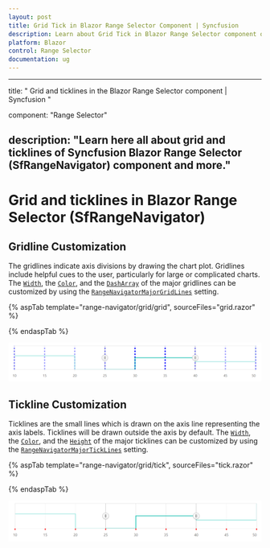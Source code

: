 ```yaml
---
layout: post
title: Grid Tick in Blazor Range Selector Component | Syncfusion 
description: Learn about Grid Tick in Blazor Range Selector component of Syncfusion, and more details.
platform: Blazor
control: Range Selector
documentation: ug
---
```


---
title: " Grid and ticklines in the Blazor Range Selector component | Syncfusion "

component: "Range Selector"

description: "Learn here all about grid and ticklines of Syncfusion Blazor Range Selector (SfRangeNavigator) component and more."
---

# Grid and ticklines in Blazor Range Selector (SfRangeNavigator)

## Gridline Customization

The gridlines indicate axis divisions by drawing the chart plot. Gridlines include helpful cues to the user, particularly for large or complicated charts. The [`Width`](https://help.syncfusion.com/cr/blazor/Syncfusion.Blazor.Charts.ChartCommonMajorGridLines.html#Syncfusion_Blazor_Charts_ChartCommonMajorGridLines_Width), the [`Color`](https://help.syncfusion.com/cr/blazor/Syncfusion.Blazor.Charts.ChartCommonMajorGridLines.html#Syncfusion_Blazor_Charts_ChartCommonMajorGridLines_Color), and the [`DashArray`](https://help.syncfusion.com/cr/blazor/Syncfusion.Blazor.Charts.ChartCommonMajorGridLines.html#Syncfusion_Blazor_Charts_ChartCommonMajorGridLines_DashArray) of the major gridlines can be customized by using the [`RangeNavigatorMajorGridLines`](https://help.syncfusion.com/cr/blazor/Syncfusion.Blazor.Charts.RangeNavigatorMajorGridLines.html) setting.

{% aspTab template="range-navigator/grid/grid", sourceFiles="grid.razor" %}

{% endaspTab %}

![Gridline customization](images/grid-tick/grid.png)

## Tickline Customization

Ticklines are the small lines which is drawn on the axis line representing the axis labels. Ticklines will be drawn outside the axis by default. The [`Width`](https://help.syncfusion.com/cr/blazor/Syncfusion.Blazor.Charts.ChartCommonMajorTickLines.html#Syncfusion_Blazor_Charts_ChartCommonMajorTickLines_Width), the [`Color`](https://help.syncfusion.com/cr/blazor/Syncfusion.Blazor.Charts.ChartCommonMajorTickLines.html#Syncfusion_Blazor_Charts_ChartCommonMajorTickLines_Color), and the [`Height`](https://help.syncfusion.com/cr/blazor/Syncfusion.Blazor.Charts.ChartCommonMajorTickLines.html#Syncfusion_Blazor_Charts_ChartCommonMajorTickLines_Height) of the major ticklines can be customized by using the [`RangeNavigatorMajorTickLines`](https://help.syncfusion.com/cr/blazor/Syncfusion.Blazor.Charts.RangeNavigatorMajorTickLines.html) setting.

{% aspTab template="range-navigator/grid/tick", sourceFiles="tick.razor" %}

{% endaspTab %}

![Tickline customization](images/grid-tick/tick.png)